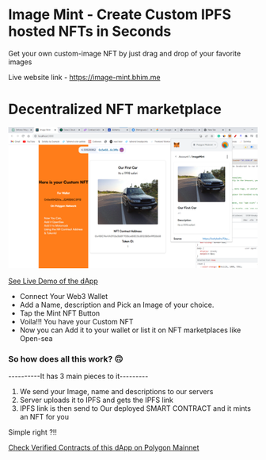 # Image Mint - Create Custom IPFS hosted NFTs in Seconds
Get your own custom-image NFT by just drag and drop of your favorite images

Live website link - https://image-mint.bhim.me

# Decentralized NFT marketplace

[![image-mint-nft](./media/image-mint.png)](https://www.linkedin.com/posts/bhimgouda-patil-05a254269_solidity-100daysofcode-activity-7065712388225826817-L9JF?utm_source=share&utm_medium=member_desktop)


[See Live Demo of the dApp](https://www.linkedin.com/posts/bhimgouda-patil-05a254269_solidity-100daysofcode-activity-7065712388225826817-L9JF?utm_source=share&utm_medium=member_desktop)

- Connect Your Web3 Wallet
- Add a Name, description and Pick an Image of your choice.
- Tap the Mint NFT Button 
- Voila!!! You have your Custom NFT
- Now you can Add it to your wallet or list it on NFT marketplaces like Open-sea

### So how does all this work? 🙃 

----------It has 3 main pieces to it---------
1. We send your Image, name and descriptions to our servers
2. Server uploads it to IPFS and gets the IPFS link
3. IPFS link is then send to Our deployed SMART CONTRACT and it mints an NFT for you

Simple right ?!!

[Check Verified Contracts of this dApp on Polygon Mainnet](https://sepolia.etherscan.io/address/0x48C9e4A0f13a3b8F708ce88C5cB123B5e9ff2668)
